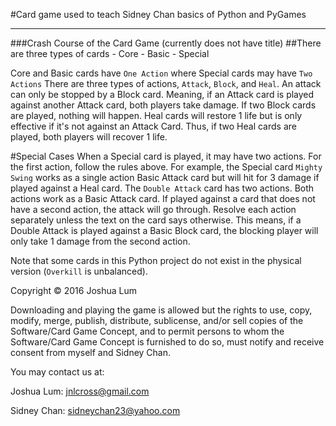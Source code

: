 #Card game used to teach Sidney Chan basics of Python and PyGames

----------------------------
###Crash Course of the Card Game (currently does not have title)
##There are three types of cards
	- Core
	- Basic
	- Special

Core and Basic cards have ```One Action``` where Special cards may have ```Two Actions```
There are three types of actions, ```Attack```, ```Block```, and ```Heal```.  An attack can only be stopped by a Block card.  Meaning, if an Attack card is played against another Attack card, both players take damage.  If two Block cards are played, nothing will happen.  Heal cards will restore 1 life but is only effective if it's not against an Attack Card.  Thus, if two Heal cards are played, both players will recover 1 life.

#Special Cases
When a Special card is played, it may have two actions.  For the first action, follow the rules above.  For example, the Special card ```Mighty Swing``` works as a single action Basic Attack card but will hit for 3 damage if played against a Heal card.  The ```Double Attack``` card has two actions.  Both actions work as a Basic Attack card.  If played against a card that does not have a second action, the attack will go through.  Resolve each action separately unless the text on the card says otherwise.  This means, if a Double Attack is played against a Basic Block card, the blocking player will only take 1 damage from the second action.


Note that some cards in this Python project do not exist in the physical version (```Overkill``` is unbalanced).

Copyright © 2016 Joshua Lum

Downloading and playing the game is allowed but the rights to use, copy, modify, merge, publish, distribute, sublicense, and/or sell copies of the Software/Card Game Concept, and to permit persons to whom the Software/Card Game Concept is furnished to do so, must notify and receive consent from myself and Sidney Chan.  

You may contact us at:

Joshua Lum: jnlcross@gmail.com

Sidney Chan: sidneychan23@yahoo.com
